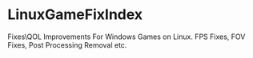 # LinuxGameFixIndex
Fixes\QOL Improvements For Windows Games on Linux. FPS Fixes, FOV Fixes, Post Processing Removal etc.
